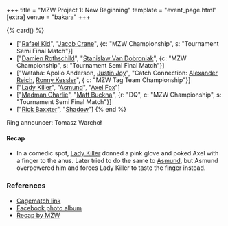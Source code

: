 +++
title = "MZW Project 1: New Beginning"
template = "event_page.html"
[extra]
venue = "bakara"
+++

{% card() %}
- ["[Rafael Kid](@/w/rafael-kid.md)", "[Jacob Crane](@/w/jacob-crane.md)", {c: "MZW
      Championship", s: "Tournament Semi Final Match"}]
- ["[Damien Rothschild](@/w/damien-rothschild.md)", "[Stanislaw Van Dobroniak](@/w/stanislaw-van-dobroniak.md)",
  {c: "MZW Championship", s: "Tournament Semi Final Match"}]
- ["Wataha: Apollo Anderson, [Justin Joy](@/w/justin-joy.md)", "Catch Connection:
    [Alexander Reich](@/w/alex-ace.md), [Ronny Kessler](@/w/ronny-kessler.md)", {
    c: "MZW Tag Team Championship"}]
- ["[Lady Killer](@/w/boro.md)", "[Asmund](@/w/asmund.md)", "[Axel Fox](@/w/axel-fox.md)"]
- ["[Madman Charlie](@/w/madman-charlie.md)", "[Matt Buckna](@/w/matt-buckna.md)",
  {r: "DQ", c: "MZW Championship", s: "Tournament Semi Final Match"}]
- ["[Rick Baxxter](@/w/rick-baxxter.md)", "[Shadow](@/w/shadow.md)"]
{% end %}

Ring announcer: Tomasz Warchoł

#### Recap

* In a comedic spot, [Lady Killer](@/w/boro.md) donned a pink glove and poked Axel with a finger to the anus. Later tried to do the same to [Asmund](@/w/asmund.md), but Asmund overpowered him and forces Lady Killer to taste the finger instead.

### References

* [Cagematch link](https://www.cagematch.net/?id=1&nr=322460)
* [Facebook photo album](https://www.facebook.com/media/set/?set=a.1436496766494545&type=3)
* [Recap by MZW](https://youtu.be/2pkg3X3kyY0)
